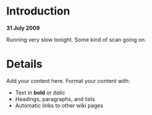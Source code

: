 # Introduction #

**31 July 2009**

Running very slow tonight.  Some kind of scan going on.


# Details #

Add your content here.  Format your content with:
  * Text in **bold** or _italic_
  * Headings, paragraphs, and lists
  * Automatic links to other wiki pages